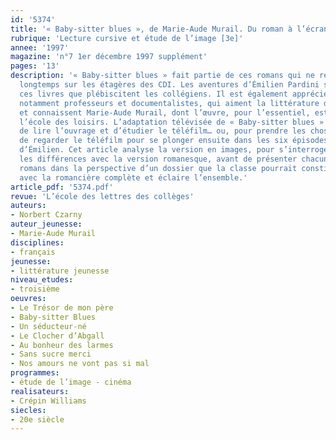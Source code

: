 ```yaml
---
id: '5374'
title: '« Baby-sitter blues », de Marie-Aude Murail. Du roman à l’écran'
rubrique: 'Lecture cursive et étude de l’image [3e]'
annee: '1997'
magazine: 'n°7 1er décembre 1997 supplément'
pages: '13'
description: '« Baby-sitter blues » fait partie de ces romans qui ne restent pas
  longtemps sur les étagères des CDI. Les aventures d’Émilien Pardini sont l’un de
  ces livres que plébiscitent les collégiens. Il est également apprécié par tous ceux,
  notamment professeurs et documentalistes, qui aiment la littérature de jeunesse
  et connaissent Marie-Aude Murail, dont l’œuvre, pour l’essentiel, est publiée à
  l’école des loisirs. L’adaptation télévisée de « Baby-sitter blues » est l’occasion
  de lire l’ouvrage et d’étudier le téléfilm… ou, pour prendre les choses à l’envers,
  de regarder le téléfilm pour se plonger ensuite dans les six épisodes de la saga
  d’Émilien. Cet article analyse la version en images, pour s’interroger ensuite sur
  les différences avec la version romanesque, avant de présenter chacun de ces courts
  romans dans la perspective d’un dossier que la classe pourrait constituer. Un entretien
  avec la romancière complète et éclaire l’ensemble.'
article_pdf: '5374.pdf'
revue: 'L’école des lettres des collèges'
auteurs:
- Norbert Czarny
auteur_jeunesse:
- Marie-Aude Murail
disciplines:
- français
jeunesse:
- littérature jeunesse
niveau_etudes:
- troisième
oeuvres:
- Le Trésor de mon père
- Baby-sitter Blues
- Un séducteur-né
- Le Clocher d’Abgall
- Au bonheur des larmes
- Sans sucre merci
- Nos amours ne vont pas si mal
programmes:
- étude de l’image - cinéma
realisateurs:
- Crépin Williams
siecles:
- 20e siècle
---
```

